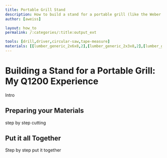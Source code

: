 ```yaml
---
title: Portable Grill Stand
description: How to build a stand for a portable grill (like the Weber Q122)
author: [aweiss]

layout: how_to
permalink: /:categories/:title:output_ext

tools: [drill,driver,circular-saw,tape-measure]
materials: [[lumber_generic_2x6x8,2],[lumber_generic_2x3x8,2],[lumber_generic_4x4x8,2],[screws_deck_1.5in,1]]
---
```


# Building a Stand for a Portable Grill: My Q1200 Experience

Intro

## Preparing your Materials

step by step cutting

## Put it all Together

Step by step put it together